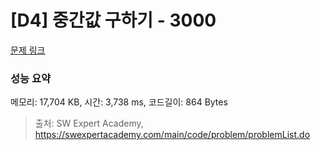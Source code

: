 # [D4] 중간값 구하기 - 3000 

[문제 링크](https://swexpertacademy.com/main/code/problem/problemDetail.do?contestProbId=AV-fO0s6ARoDFAXT) 

### 성능 요약

메모리: 17,704 KB, 시간: 3,738 ms, 코드길이: 864 Bytes



> 출처: SW Expert Academy, https://swexpertacademy.com/main/code/problem/problemList.do